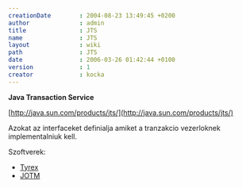 ```yaml
---
creationDate        : 2004-08-23 13:49:45 +0200 
author              : admin 
title               : JTS 
name                : JTS 
layout              : wiki 
path                : JTS 
date                : 2006-03-26 01:42:44 +0100 
version             : 1 
creator             : kocka 
---
```

__Java Transaction Service__

[http://java.sun.com/products/jts/](http://java.sun.com/products/jts/)

Azokat az interfaceket definialja amiket a tranzakcio vezerloknek implementalniuk kell.

Szoftverek:

*   [Tyrex](tyrex.html)
*   [JOTM](JOTM.html)
